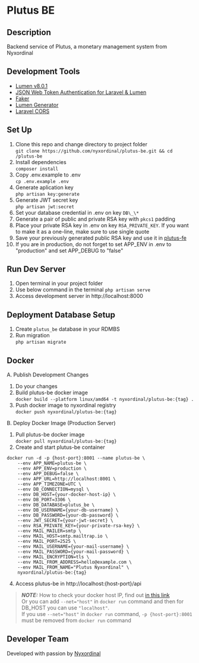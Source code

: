 # Plutus BE

## Description

Backend service of Plutus, a monetary management system from Nyxordinal

## Development Tools

-   [Lumen v8.0.1](https://lumen.laravel.com/)
-   [JSON Web Token Authentication for Laravel & Lumen](https://github.com/tymondesigns/jwt-auth)
-   [Faker](https://github.com/fzaninotto/Faker)
-   [Lumen Generator](https://github.com/flipboxstudio/lumen-generator)
-   [Laravel CORS](https://github.com/fruitcake/laravel-cors)

## Set Up

1. Clone this repo and change directory to project folder  
   `git clone https://github.com/nyxordinal/plutus-be.git && cd /plutus-be`
2. Install dependencies  
   `composer install`
3. Copy .env.example to .env  
   `cp .env.example .env`
4. Generate aplication key  
   `php artisan key:generate`
5. Generate JWT secret key  
   `php artisan jwt:secret`
6. Set your database credential in .env on key `DB\_\*`
7. Generate a pair of public and private RSA key with `pkcs1` padding
8. Place your private RSA key in .env on key `RSA_PRIVATE_KEY`. If you want to make it as a one-line, make sure to use single quote
9. Save your previously generated public RSA key and use it in [plutus-fe](https://github.com/nyxordinal/plutus-fe)
10. If you are in production, do not forget to set APP_ENV in .env to "production" and set APP_DEBUG to "false"

## Run Dev Server

1. Open terminal in your project folder
2. Use below command in the terminal
   `php artisan serve`
3. Access development server in http://localhost:8000

## Deployment Database Setup

1. Create `plutus_be` database in your RDMBS
2. Run migration  
   `php artisan migrate`

## Docker

A. Publish Development Changes

1. Do your changes
2. Build plutus-be docker image  
   `docker build --platform linux/amd64 -t nyxordinal/plutus-be:{tag} .`
3. Push docker image to nyxordinal registry  
   `docker push nyxordinal/plutus-be:{tag}`

B. Deploy Docker Image (Production Server)

1. Pull plutus-be docker image  
   `docker pull nyxordinal/plutus-be:{tag}`
2. Create and start plutus-be container

```
docker run -d -p {host-port}:8001 --name plutus-be \
    --env APP_NAME=plutus-be \
    --env APP_ENV=production \
    --env APP_DEBUG=false \
    --env APP_URL=http://localhost:8001 \
    --env APP_TIMEZONE=UTC \
    --env DB_CONNECTION=mysql \
    --env DB_HOST={your-docker-host-ip} \
    --env DB_PORT=3306 \
    --env DB_DATABASE=plutus_be \
    --env DB_USERNAME={your-db-username} \
    --env DB_PASSWORD={your-db-password} \
    --env JWT_SECRET={your-jwt-secret} \
    --env RSA_PRIVATE_KEY={your-private-rsa-key} \
    --env MAIL_MAILER=smtp \
    --env MAIL_HOST=smtp.mailtrap.io \
    --env MAIL_PORT=2525 \
    --env MAIL_USERNAME={your-mail-username} \
    --env MAIL_PASSWORD={your-mail-password} \
    --env MAIL_ENCRYPTION=tls \
    --env MAIL_FROM_ADDRESS=hello@example.com \
    --env MAIL_FROM_NAME="Plutus Nyxordinal" \
    nyxordinal/plutus-be:{tag}
```

4. Access plutus-be in http://localhost:{host-port}/api

> **_NOTE:_** How to check your docker host IP, find out [in this link](https://nickjanetakis.com/blog/docker-tip-35-connect-to-a-database-running-on-your-docker-host)  
> Or you can add `--net="host"` in `docker run` command and then for DB_HOST you can use `"localhost"`.  
> If you use `--net="host"` in `docker run` command, `-p {host-port}:8001` must be removed from `docker run` command

## Developer Team

Developed with passion by [Nyxordinal](https://github.com/nyxordinal)
